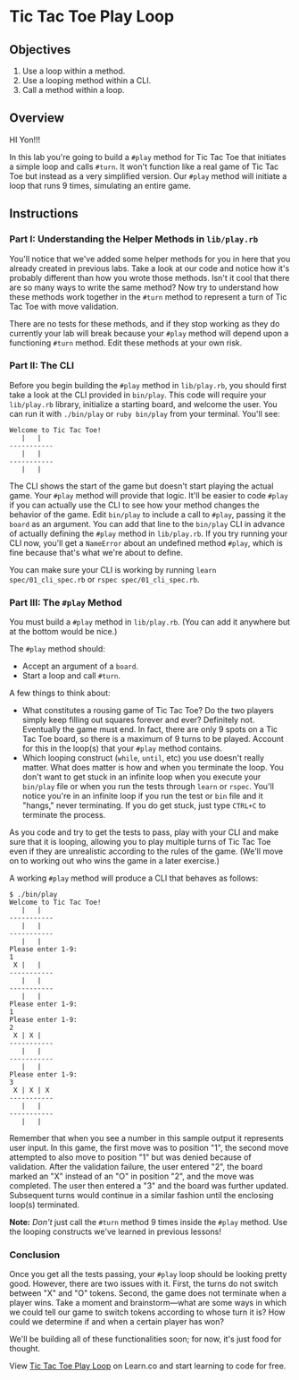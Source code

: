 # Tic Tac Toe Play Loop

## Objectives

1. Use a loop within a method.
2. Use a looping method within a CLI.
3. Call a method within a loop.

## Overview

HI Yon!!!

In this lab you're going to build a `#play` method for Tic Tac Toe that initiates a simple loop and calls `#turn`. It won't function like a real game of Tic Tac Toe but instead as a very simplified version. Our `#play` method will initiate a loop that runs 9 times, simulating an entire game.

## Instructions

### Part I: Understanding the Helper Methods in `lib/play.rb`

You'll notice that we've added some helper methods for you in here that you already created in previous labs. Take a look at our code and notice how it's probably different than how you wrote those methods. Isn't it cool that there are so many ways to write the same method? Now try to understand how these methods work together in the `#turn` method to represent a turn of Tic Tac Toe with move validation.

There are no tests for these methods, and if they stop working as they do currently your lab will break because your `#play` method will depend upon a functioning `#turn` method. Edit these methods at your own risk.

### Part II: The CLI

Before you begin building the `#play` method in `lib/play.rb`, you should first take a look at the CLI provided in `bin/play`. This code will require your `lib/play.rb` library, initialize a starting board, and welcome the user. You can run it with `./bin/play` or `ruby bin/play` from your terminal. You'll see:

```
Welcome to Tic Tac Toe!
   |   |
-----------
   |   |   
-----------
   |   |   
```

The CLI shows the start of the game but doesn't start playing the actual game. Your `#play` method will provide that logic. It'll be easier to code `#play` if you can actually use the CLI to see how your method changes the behavior of the game. Edit `bin/play` to include a call to `#play`, passing it the `board` as an argument. You can add that line to the `bin/play` CLI in advance of actually defining the `#play` method in `lib/play.rb`. If you try running your CLI now, you'll get a `NameError` about an undefined method `#play`, which is fine because that's what we're about to define.

You can make sure your CLI is working by running `learn spec/01_cli_spec.rb` or `rspec spec/01_cli_spec.rb`.

### Part III: The `#play` Method

You must build a `#play` method in `lib/play.rb`. (You can add it anywhere but at the bottom would be nice.)

The `#play` method should:

* Accept an argument of a `board`.
* Start a loop and call `#turn`.

A few things to think about:

* What constitutes a rousing game of Tic Tac Toe? Do the two players simply keep filling out squares forever and ever? Definitely not. Eventually the game must end. In fact, there are only 9 spots on a Tic Tac Toe board, so there is a maximum of 9 turns to be played. Account for this in the loop(s) that your `#play` method contains.
* Which looping construct (`while`, `until`, etc) you use doesn't really matter. What does matter is how and when you terminate the loop. You don't want to get stuck in an infinite loop when you execute your `bin/play` file or when you run the tests through `learn` or `rspec`. You'll notice you're in an infinite loop if you run the test or `bin` file and it "hangs," never terminating. If you do get stuck, just type `CTRL+C` to terminate the process.

As you code and try to get the tests to pass, play with your CLI and make sure that it is looping, allowing you to play multiple turns of Tic Tac Toe even if they are unrealistic according to the rules of the game. (We'll move on to working out who wins the game in a later exercise.)

A working `#play` method will produce a CLI that behaves as follows:

```
$ ./bin/play
Welcome to Tic Tac Toe!
   |   |   
-----------
   |   |   
-----------
   |   |   
Please enter 1-9:
1
 X |   |   
-----------
   |   |   
-----------
   |   |   
Please enter 1-9:
1
Please enter 1-9:
2
 X | X |   
-----------
   |   |   
-----------
   |   |    
Please enter 1-9:
3
 X | X | X
-----------
   |   |   
-----------
   |   |   
```

Remember that when you see a number in this sample output it represents user input. In this game, the first move was to position "1", the second move attempted to also move to position "1" but was denied because of validation. After the validation failure, the user entered "2", the board marked an "X" instead of an "O" in position "2", and the move was completed. The user then entered a "3" and the board was further updated. Subsequent turns would continue in a similar fashion until the enclosing loop(s) terminated.

**Note:** *Don't* just call the `#turn` method 9 times inside the `#play` method. Use the looping constructs we've learned in previous lessons!

### Conclusion

Once you get all the tests passing, your `#play` loop should be looking pretty good. However, there are two issues with it. First, the turns do not switch between "X" and "O" tokens. Second, the game does not terminate when a player wins. Take a moment and brainstorm––what are some ways in which we could tell our game to switch tokens according to whose turn it is? How could we determine if and when a certain player has won?

We'll be building all of these functionalities soon; for now, it's just food for thought.

<p data-visibility='hidden'>View <a href='https://learn.co/lessons/ttt-9-play-loop' title='Tic Tac Toe Play Loop'>Tic Tac Toe Play Loop</a> on Learn.co and start learning to code for free.</p>
